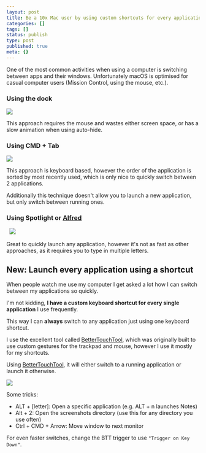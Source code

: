 ```yaml
---
layout: post
title: Be a 10x Mac user by using custom shortcuts for every application you use
categories: []
tags: []
status: publish
type: post
published: true
meta: {}
---
```


One of the most common activities when using a computer is switching between apps and their windows. Unfortunately macOS is optimised for casual computer users (Mission Control, using the mouse, etc.).

### Using the dock

      
![](/squarespace_images/static_545299aae4b0e9514fe30c95_54529a29e4b025a90f45cc50_57367d8e0442629b01978961_1463188911815__img.png_)


This approach requires the mouse and wastes either screen space, or has a slow animation when using auto-hide.

### Using CMD + Tab
      
![](/squarespace_images/static_545299aae4b0e9514fe30c95_54529a29e4b025a90f45cc50_57367cab60b5e913543c4168_1463188657155__img.png_)


This approach is keyboard based, however the order of the application is sorted by most recently used, which is only nice to quickly switch between 2 applications.

Additionally this technique doesn't allow you to launch a new application, but only switch between running ones.

### Using Spotlight or [Alfred](https://www.alfredapp.com/)
 
![](/squarespace_images/static_545299aae4b0e9514fe30c95_54529a29e4b025a90f45cc50_57367cc060b5e913543c41ce_1463188674683__img.png_)

Great to quickly launch any application, however it's not as fast as other approaches, as it requires you to type in multiple letters.


## New: Launch every application using a shortcut

When people watch me use my computer I get asked a lot how I can switch between my applications so quickly.

I'm not kidding, **I have a custom keyboard shortcut for every single application** I use frequently.

This way I can **always** switch to any application just using one keyboard shortcut.

I use the excellent tool called [BetterTouchTool](https://folivora.ai/), which was originally built to use custom gestures for the trackpad and mouse, however I use it mostly for my shortcuts. 

Using [BetterTouchTool](https://folivora.ai/), it will either switch to a running application or launch it otherwise.
  
![](/squarespace_images/static_545299aae4b0e9514fe30c95_54529a29e4b025a90f45cc50_57367d3f4d088e9a0cbf2fa3_1463188807771__img.png_)

Some tricks:

* ALT + [letter]: Open a specific application (e.g. ALT + n launches Notes)
* Alt + 2: Open the screenshots directory (use this for any directory you use often)
* Ctrl + CMD + Arrow: Move window to next monitor

For even faster switches, change the BTT trigger to use `"Trigger on Key Down"`.
